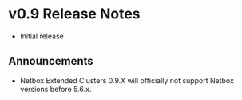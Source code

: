 # v0.9 Release Notes

- Initial release

## Announcements

- Netbox Extended Clusters 0.9.X will officially not support Netbox versions before 5.6.x.
